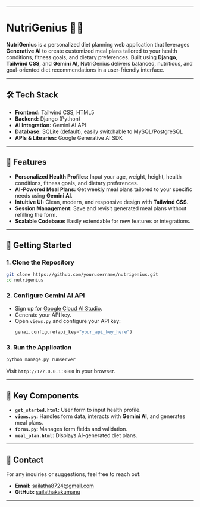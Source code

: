 
---

# NutriGenius 🍏🤖

**NutriGenius** is a personalized diet planning web application that leverages **Generative AI** to create customized meal plans tailored to your health conditions, fitness goals, and dietary preferences. Built using **Django**, **Tailwind CSS**, and **Gemini AI**, NutriGenius delivers balanced, nutritious, and goal-oriented diet recommendations in a user-friendly interface.

***

## 🛠 Tech Stack

- **Frontend:** Tailwind CSS, HTML5  
- **Backend:** Django (Python)  
- **AI Integration:** Gemini AI API  
- **Database:** SQLite (default), easily switchable to MySQL/PostgreSQL  
- **APIs & Libraries:** Google Generative AI SDK  

***

## 🚀 Features

- **Personalized Health Profiles:** Input your age, weight, height, health conditions, fitness goals, and dietary preferences.
- **AI-Powered Meal Plans:** Get weekly meal plans tailored to your specific needs using **Gemini AI**.
- **Intuitive UI:** Clean, modern, and responsive design with **Tailwind CSS**.
- **Session Management:** Save and revisit generated meal plans without refilling the form.
- **Scalable Codebase:** Easily extendable for new features or integrations.

***

## 📝 Getting Started

### 1. **Clone the Repository**
```bash
git clone https://github.com/yourusername/nutrigenius.git
cd nutrigenius
```

### 2. **Configure Gemini AI API**
- Sign up for [Google Cloud AI Studio](https://aistudio.google.com/).
- Generate your API key.
- Open `views.py` and configure your API key:
  ```python
  genai.configure(api_key="your_api_key_here")
  ```

### 3. **Run the Application**
```bash
python manage.py runserver
```
Visit `http://127.0.0.1:8000` in your browser.

***

## 🔑 Key Components

- **`get_started.html`:** User form to input health profile.
- **`views.py`:** Handles form data, interacts with **Gemini AI**, and generates meal plans.
- **`forms.py`:** Manages form fields and validation.
- **`meal_plan.html`:** Displays AI-generated diet plans.

***

## 📧 Contact

For any inquiries or suggestions, feel free to reach out:

- **Email:** sailatha8724@gmail.com
- **GitHub:** [sailathakakumanu](https://github.com/sailathakakumanu)

---
